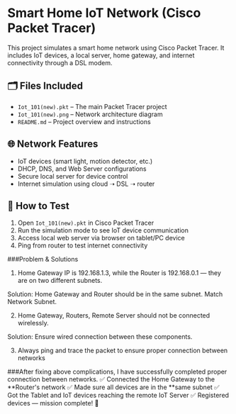 # Smart Home IoT Network (Cisco Packet Tracer)

This project simulates a smart home network using Cisco Packet Tracer. It includes IoT devices, a local server, home gateway, and internet connectivity through a DSL modem.

## 🗂️ Files Included
- `Iot_101(new).pkt` – The main Packet Tracer project
- `Iot_101(new).png` – Network architecture diagram
- `README.md` – Project overview and instructions

## 🌐 Network Features
- IoT devices (smart light, motion detector, etc.)
- DHCP, DNS, and Web Server configurations
- Secure local server for device control
- Internet simulation using cloud ➝ DSL ➝ router

## 🧪 How to Test
1. Open `Iot_101(new).pkt` in Cisco Packet Tracer
2. Run the simulation mode to see IoT device communication
3. Access local web server via browser on tablet/PC device
4. Ping from router to test internet connectivity

###Problem & Solutions
1. Home Gateway IP is 192.168.1.3, while the Router is 192.168.0.1 — they are on two different subnets.

Solution:
Home Gateway and Router should be in the same subnet. Match Network Subnet. 

2. Home Gateway, Routers, Remote Server should not be connected wirelessly.

Solution:
Ensure wired connection between these components.

3. Always ping and trace the packet to ensure proper connection between networks

###After fixing above complications, I have successfully completed proper connection between networks.
✅ Connected the Home Gateway to the **Router's network
✅ Made sure all devices are in the **same subnet
✅ Got the Tablet and IoT devices reaching the remote IoT Server
✅ Registered devices — mission complete! 🚀
